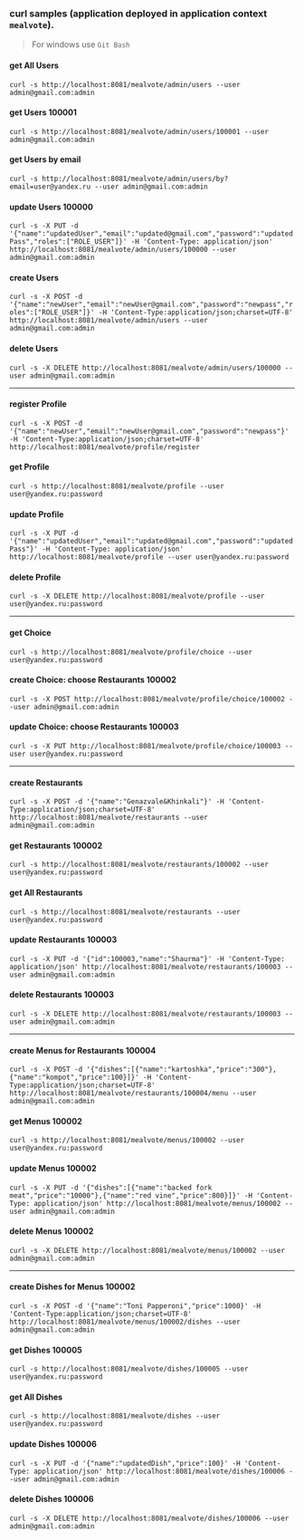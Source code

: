 ### curl samples (application deployed in application context `mealvote`).
> For windows use `Git Bash`

#### get All Users
`curl -s http://localhost:8081/mealvote/admin/users --user admin@gmail.com:admin`

#### get Users 100001
`curl -s http://localhost:8081/mealvote/admin/users/100001 --user admin@gmail.com:admin`

#### get Users by email
`curl -s http://localhost:8081/mealvote/admin/users/by?email=user@yandex.ru --user admin@gmail.com:admin`

#### update Users 100000
`curl -s -X PUT -d '{"name":"updatedUser","email":"updated@gmail.com","password":"updatedPass","roles":["ROLE_USER"]}' -H 'Content-Type: application/json' http://localhost:8081/mealvote/admin/users/100000 --user admin@gmail.com:admin`

#### create Users
`curl -s -X POST -d '{"name":"newUser","email":"newUser@gmail.com","password":"newpass","roles":["ROLE_USER"]}' -H 'Content-Type:application/json;charset=UTF-8' http://localhost:8081/mealvote/admin/users --user admin@gmail.com:admin`

#### delete Users
`curl -s -X DELETE http://localhost:8081/mealvote/admin/users/100000 --user admin@gmail.com:admin`
___

#### register Profile
`curl -s -X POST -d '{"name":"newUser","email":"newUser@gmail.com","password":"newpass"}' -H 'Content-Type:application/json;charset=UTF-8' http://localhost:8081/mealvote/profile/register`

#### get Profile
`curl -s http://localhost:8081/mealvote/profile --user user@yandex.ru:password`

#### update Profile
`curl -s -X PUT -d '{"name":"updatedUser","email":"updated@gmail.com","password":"updatedPass"}' -H 'Content-Type: application/json' http://localhost:8081/mealvote/profile --user user@yandex.ru:password`

#### delete Profile
`curl -s -X DELETE http://localhost:8081/mealvote/profile --user user@yandex.ru:password`
___

#### get Choice
`curl -s http://localhost:8081/mealvote/profile/choice --user user@yandex.ru:password`

#### create Choice: choose Restaurants 100002
`curl -s -X POST http://localhost:8081/mealvote/profile/choice/100002 --user admin@gmail.com:admin`

#### update Choice: choose Restaurants 100003
`curl -s -X PUT http://localhost:8081/mealvote/profile/choice/100003 --user user@yandex.ru:password`
___

#### create Restaurants
`curl -s -X POST -d '{"name":"Genazvale&Khinkali"}' -H 'Content-Type:application/json;charset=UTF-8' http://localhost:8081/mealvote/restaurants --user admin@gmail.com:admin`

#### get Restaurants 100002
`curl -s http://localhost:8081/mealvote/restaurants/100002 --user user@yandex.ru:password`

#### get All Restaurants
`curl -s http://localhost:8081/mealvote/restaurants --user user@yandex.ru:password`

#### update Restaurants 100003
`curl -s -X PUT -d '{"id":100003,"name":"Shaurma"}' -H 'Content-Type: application/json' http://localhost:8081/mealvote/restaurants/100003 --user admin@gmail.com:admin`

#### delete Restaurants 100003
`curl -s -X DELETE http://localhost:8081/mealvote/restaurants/100003 --user admin@gmail.com:admin`
___

#### create Menus for Restaurants 100004
`curl -s -X POST -d '{"dishes":[{"name":"kartoshka","price":"300"},{"name":"kompot","price":100}]}' -H 'Content-Type:application/json;charset=UTF-8' http://localhost:8081/mealvote/restaurants/100004/menu --user admin@gmail.com:admin`

#### get Menus 100002
`curl -s http://localhost:8081/mealvote/menus/100002 --user user@yandex.ru:password`

#### update Menus 100002
`curl -s -X PUT -d '{"dishes":[{"name":"backed fork meat","price":"10000"},{"name":"red vine","price":800}]}' -H 'Content-Type: application/json' http://localhost:8081/mealvote/menus/100002 --user admin@gmail.com:admin`

#### delete Menus 100002
`curl -s -X DELETE http://localhost:8081/mealvote/menus/100002 --user admin@gmail.com:admin`

___

#### create Dishes for Menus 100002
`curl -s -X POST -d '{"name":"Toni Papperoni","price":1000}' -H 'Content-Type:application/json;charset=UTF-8' http://localhost:8081/mealvote/menus/100002/dishes --user admin@gmail.com:admin`

#### get Dishes 100005
`curl -s http://localhost:8081/mealvote/dishes/100005 --user user@yandex.ru:password`

#### get All Dishes
`curl -s http://localhost:8081/mealvote/dishes --user user@yandex.ru:password`

#### update Dishes 100006
`curl -s -X PUT -d '{"name":"updatedDish","price":100}' -H 'Content-Type: application/json' http://localhost:8081/mealvote/dishes/100006 --user admin@gmail.com:admin`

#### delete Dishes 100006
`curl -s -X DELETE http://localhost:8081/mealvote/dishes/100006 --user admin@gmail.com:admin`